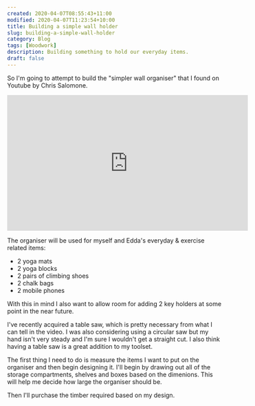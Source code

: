 ```yaml
---
created: 2020-04-07T08:55:43+11:00
modified: 2020-04-07T11:23:54+10:00
title: Building a simple wall holder
slug: building-a-simple-wall-holder
category: Blog
tags: [Woodwork]
description: Building something to hold our everyday items.
draft: false
---
```


So I'm going to attempt to build the "simpler wall organiser" that I found on Youtube by Chris Salomone.

<iframe width="560" height="315" src="https://www.youtube.com/embed/EPSwdERozjk" frameborder="0" allow="accelerometer; autoplay; encrypted-media; gyroscope; picture-in-picture" allowfullscreen></iframe>

The organiser will be used for myself and Edda's everyday & exercise related items:

- 2 yoga mats
- 2 yoga blocks
- 2 pairs of climbing shoes
- 2 chalk bags
- 2 mobile phones

With this in mind I also want to allow room for adding 2 key holders at some point in the near future.

I've recently acquired a table saw, which is pretty necessary from what I can tell in the video. I was also considering using a circular saw but my hand isn't very steady and I'm sure I wouldn't get a straight cut. I also think having a table saw is a great addition to my toolset.

The first thing I need to do is measure the items I want to put on the organiser and then begin designing it. I'll begin by drawing out all of the storage compartments, shelves and boxes based on the dimenions. This will help me decide how large the organiser should be.

Then I'll purchase the timber required based on my design.
